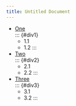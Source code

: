 ```yaml
---
title: Untitled Document
---
```


-   [One](#)\
    ::: {#div1}
    -   1.1
    -   1.2
    :::
-   [Two](#)\
    ::: {#div2}
    -   2.1
    -   2.2
    :::
-   [Three](#)\
    ::: {#div3}
    -   3.1
    -   3.2
    :::
